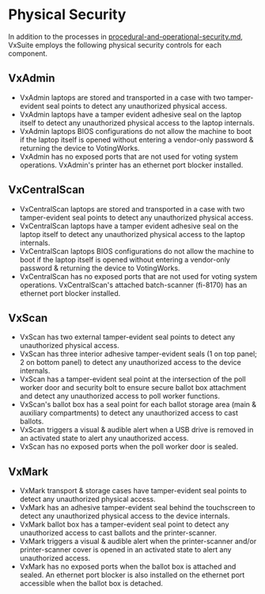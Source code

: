 # Physical Security

In addition to the processes in [procedural-and-operational-security.md](procedural-and-operational-security.md "mention"), VxSuite employs the following physical security controls for each component.

## VxAdmin

* VxAdmin laptops are stored and transported in a case with two tamper-evident seal points to detect any unauthorized physical access.
* VxAdmin laptops have a tamper evident adhesive seal on the laptop itself to detect any unauthorized physical access to the laptop internals.
* VxAdmin laptops BIOS configurations do not allow the machine to boot if the laptop itself is opened without entering a vendor-only password & returning the device to VotingWorks.
* VxAdmin has no exposed ports that are not used for voting system operations. VxAdmin's printer has an ethernet port blocker installed.

## VxCentralScan

* VxCentralScan laptops are stored and transported in a case with two tamper-evident seal points to detect any unauthorized physical access.
* VxCentralScan laptops have a tamper evident adhesive seal on the laptop itself to detect any unauthorized physical access to the laptop internals.
* VxCentralScan laptops BIOS configurations do not allow the machine to boot if the laptop itself is opened without entering a vendor-only password & returning the device to VotingWorks.
* VxCentralScan has no exposed ports that are not used for voting system operations. VxCentralScan's attached batch-scanner (fi-8170) has an ethernet port blocker installed.

## VxScan

* VxScan has two external tamper-evident seal points to detect any unauthorized physical access.
* VxScan has three interior adhesive tamper-evident seals (1 on top panel; 2 on bottom panel) to detect any unauthorized access to the device internals.
* VxScan has a tamper-evident seal point at the intersection of the poll worker door and security bolt to ensure secure ballot box attachment and detect any unauthorized access to poll worker functions.
* VxScan's ballot box has a seal point for each ballot storage area (main & auxiliary compartments) to detect any unauthorized access to cast ballots.
* VxScan triggers a visual & audible alert when a USB drive is removed in an activated state to alert any unauthorized access.
* VxScan has no exposed ports when the poll worker door is sealed.

## VxMark

* VxMark transport & storage cases have tamper-evident seal points to detect any unauthorized physical access.
* VxMark has an adhesive tamper-evident seal behind the touchscreen to detect any unauthorized physical access to the device internals.
* VxMark ballot box has a tamper-evident seal point to detect any unauthorized access to cast ballots and the printer-scanner.
* VxMark triggers a visual & audible alert when the printer-scanner and/or printer-scanner cover is opened in an activated state to alert any unauthorized access.
* VxMark has no exposed ports when the ballot box is attached and sealed. An ethernet port blocker is also installed on the ethernet port accessible when the ballot box is detached.



